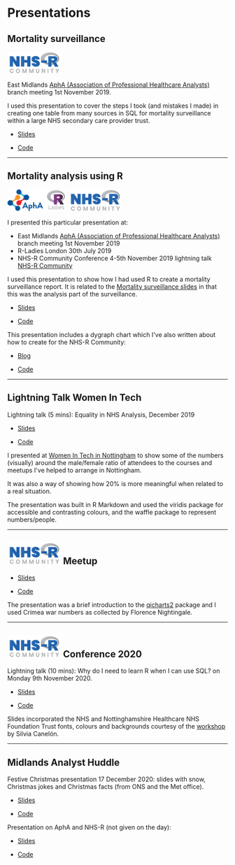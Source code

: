 # Presentations

## Mortality surveillance

<img src="company-logos/NHSRLogo.png" height="50"/> 

East Midlands [AphA (Association of Professional Healthcare Analysts)](https://www.aphanalysts.org/) branch meeting 1st November 2019.

I used this presentation to cover the steps I took (and mistakes I made) in creating one table from many sources in SQL for mortality surveillance within a large NHS secondary care provider trust.

* [Slides](https://lextuga007.github.io/Presentations/mortality/MortalitySQL.html)

* [Code](https://github.com/Lextuga007/Presentations/tree/main/mortality)

---

## Mortality analysis using R



<img src="company-logos/Apha-Logo.svg" height="50"/> 
<img src="company-logos/R-LadiesGlobal.png" height="50"/> 
<img src="company-logos/NHSRLogo.png" height="50"/> 



I presented this particular presentation at:

* East Midlands [AphA (Association of Professional Healthcare Analysts)](https://www.aphanalysts.org/) branch meeting 1st November 2019
* R-Ladies London 30th July 2019 
* NHS-R Community Conference 4-5th November 2019 lightning talk [NHS-R Community](https://nhsrcommunity.com/) 

I used this presentation to show how I had used R to create a mortality surveillance report. It is related to the [Mortality surveillance slides](https://lextuga007.github.io/Presentations/mortality/MortalitySQL.html) in that this was the analysis part of the surveillance. 

* [Slides](https://lextuga007.github.io/Presentations/mortality/MortalityR.html#1)

* [Code](https://github.com/Lextuga007/Presentations/tree/main/mortality)


This presentation includes a dygraph chart which I've also written about how to create for the NHS-R Community: 

* [Blog](https://nhsrcommunity.com/blog/dygraphs )

* [Code](https://github.com/Lextuga007/NHSR_blogs/blob/master/Dygraphs_ZTurner_201909/Dygraphs%20blog.Rmd)

---

## Lightning Talk Women In Tech

Lightning talk (5 mins): Equality in NHS Analysis, December 2019

* [Slides](https://github.com/Lextuga007/Presentations/blob/main/women-in-tech/LightningTalkNHSR.pdf)

* [Code]()

I presented at [Women In Tech in Nottingham](https://www.technottingham.com/wit-notts) to show some of the numbers (visually) around the male/female ratio of attendees to the [](https://nhsrcommunity.com/) courses and meetups I've helped to arrange in Nottingham.

It was also a way of showing how 20% is more meaningful when related to a real situation.

The presentation was built in R Markdown and used the viridis package for accessible and contrasting colours, and the waffle package to represent numbers/people.

---

## <img src="company-logos/NHSRLogo.png" height="50"/> Meetup

* [Slides](https://lextuga007.github.io/Presentations/nhsr-meetup/qicharts2.html)

* [Code](https://github.com/Lextuga007/Presentations/tree/main/nhsr-meetup)

The presentation was a brief introduction to the [qicharts2](https://cran.r-project.org/web/packages/qicharts2/vignettes/qicharts2.html) package and I used Crimea war numbers as collected by Florence Nightingale. 

---

## <img src="company-logos/NHSRLogo.png" height="50"/> Conference 2020

Lightning talk (10 mins): Why do I need to learn R when I can use SQL? on Monday 9th November 2020. 

* [Slides](https://lextuga007.github.io/Presentations/nhsr-conference-2020/SQLRTalk.html) 

* [Code](https://github.com/Lextuga007/Presentations/tree/main/nhsr-conference-2020)

Slides incorporated the NHS and Nottinghamshire Healthcare NHS Foundation Trust fonts, colours and backgrounds courtesy of the [workshop](https://spcanelon.github.io/xaringan-basics-and-beyond/index.html) by Silvia Canelón.

---

## Midlands Analyst Huddle

Festive Christmas presentation 17 December 2020: slides with snow, Christmas jokes and Christmas facts (from ONS and the Met office).

* [Slides](https://lextuga007.github.io/Presentations/midlands-huddle/ice-breaker.html) 

* [Code](https://github.com/Lextuga007/Presentations/tree/main/midlands-huddle)

Presentation on AphA and NHS-R (not given on the day):

* [Slides](https://lextuga007.github.io/Presentations/midlands-huddle/apha-nhsr.html#3)

* [Code](https://github.com/Lextuga007/Presentations/tree/main/midlands-huddle)
